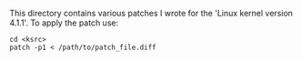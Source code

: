 This directory contains various patches I wrote for the 'Linux kernel version 4.1.1'.
To apply the patch use:
```
cd <ksrc>
patch -p1 < /path/to/patch_file.diff
